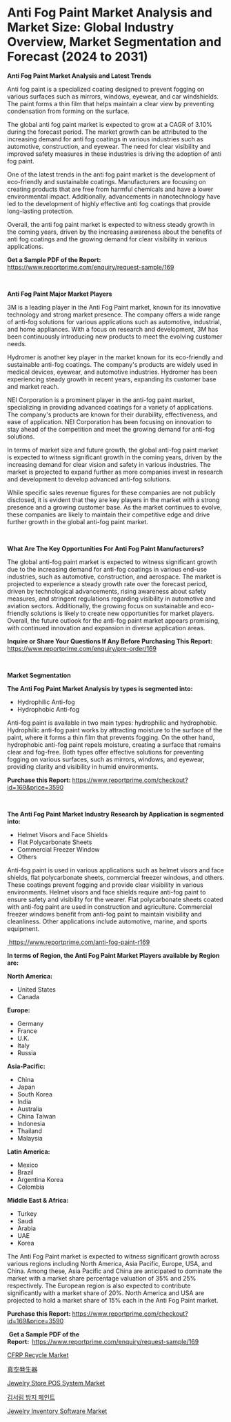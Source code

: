 <p><h1>Anti Fog Paint Market Analysis and Market Size: Global Industry Overview, Market Segmentation and Forecast (2024 to 2031)</h1></p><p><strong>Anti Fog Paint Market Analysis and Latest Trends</strong></p>
<p><p>Anti fog paint is a specialized coating designed to prevent fogging on various surfaces such as mirrors, windows, eyewear, and car windshields. The paint forms a thin film that helps maintain a clear view by preventing condensation from forming on the surface.</p><p>The global anti fog paint market is expected to grow at a CAGR of 3.10% during the forecast period. The market growth can be attributed to the increasing demand for anti fog coatings in various industries such as automotive, construction, and eyewear. The need for clear visibility and improved safety measures in these industries is driving the adoption of anti fog paint.</p><p>One of the latest trends in the anti fog paint market is the development of eco-friendly and sustainable coatings. Manufacturers are focusing on creating products that are free from harmful chemicals and have a lower environmental impact. Additionally, advancements in nanotechnology have led to the development of highly effective anti fog coatings that provide long-lasting protection.</p><p>Overall, the anti fog paint market is expected to witness steady growth in the coming years, driven by the increasing awareness about the benefits of anti fog coatings and the growing demand for clear visibility in various applications.</p></p>
<p><strong>Get a Sample PDF of the Report:&nbsp;</strong> <a href="https://www.reportprime.com/enquiry/request-sample/169">https://www.reportprime.com/enquiry/request-sample/169</a></p>
<p>&nbsp;</p>
<p><strong>Anti Fog Paint Major Market Players</strong></p>
<p><p>3M is a leading player in the Anti Fog Paint market, known for its innovative technology and strong market presence. The company offers a wide range of anti-fog solutions for various applications such as automotive, industrial, and home appliances. With a focus on research and development, 3M has been continuously introducing new products to meet the evolving customer needs.</p><p>Hydromer is another key player in the market known for its eco-friendly and sustainable anti-fog coatings. The company's products are widely used in medical devices, eyewear, and automotive industries. Hydromer has been experiencing steady growth in recent years, expanding its customer base and market reach.</p><p>NEI Corporation is a prominent player in the anti-fog paint market, specializing in providing advanced coatings for a variety of applications. The company's products are known for their durability, effectiveness, and ease of application. NEI Corporation has been focusing on innovation to stay ahead of the competition and meet the growing demand for anti-fog solutions.</p><p>In terms of market size and future growth, the global anti-fog paint market is expected to witness significant growth in the coming years, driven by the increasing demand for clear vision and safety in various industries. The market is projected to expand further as more companies invest in research and development to develop advanced anti-fog solutions.</p><p>While specific sales revenue figures for these companies are not publicly disclosed, it is evident that they are key players in the market with a strong presence and a growing customer base. As the market continues to evolve, these companies are likely to maintain their competitive edge and drive further growth in the global anti-fog paint market.</p></p>
<p>&nbsp;</p>
<p><strong>What Are The Key Opportunities For Anti Fog Paint Manufacturers?</strong></p>
<p><p>The global anti-fog paint market is expected to witness significant growth due to the increasing demand for anti-fog coatings in various end-use industries, such as automotive, construction, and aerospace. The market is projected to experience a steady growth rate over the forecast period, driven by technological advancements, rising awareness about safety measures, and stringent regulations regarding visibility in automotive and aviation sectors. Additionally, the growing focus on sustainable and eco-friendly solutions is likely to create new opportunities for market players. Overall, the future outlook for the anti-fog paint market appears promising, with continued innovation and expansion in diverse application areas.</p></p>
<p><strong>Inquire or Share Your Questions If Any Before Purchasing This Report:</strong> <a href="https://www.reportprime.com/enquiry/pre-order/169">https://www.reportprime.com/enquiry/pre-order/169</a></p>
<p>&nbsp;</p>
<p><strong>Market Segmentation</strong></p>
<p><strong>The Anti Fog Paint Market Analysis by types is segmented into:</strong></p>
<p><ul><li>Hydrophilic Anti-fog</li><li>Hydrophobic Anti-fog</li></ul></p>
<p><p>Anti-fog paint is available in two main types: hydrophilic and hydrophobic. Hydrophilic anti-fog paint works by attracting moisture to the surface of the paint, where it forms a thin film that prevents fogging. On the other hand, hydrophobic anti-fog paint repels moisture, creating a surface that remains clear and fog-free. Both types offer effective solutions for preventing fogging on various surfaces, such as mirrors, windows, and eyewear, providing clarity and visibility in humid environments.</p></p>
<p><strong>Purchase this Report:&nbsp;</strong><a href="https://www.reportprime.com/checkout?id=169&price=3590">https://www.reportprime.com/checkout?id=169&price=3590</a></p>
<p>&nbsp;</p>
<p><strong>The Anti Fog Paint Market Industry Research by Application is segmented into:</strong></p>
<p><ul><li>Helmet Visors and Face Shields</li><li>Flat Polycarbonate Sheets</li><li>Commercial Freezer Window</li><li>Others</li></ul></p>
<p><p>Anti-fog paint is used in various applications such as helmet visors and face shields, flat polycarbonate sheets, commercial freezer windows, and others. These coatings prevent fogging and provide clear visibility in various environments. Helmet visors and face shields require anti-fog paint to ensure safety and visibility for the wearer. Flat polycarbonate sheets coated with anti-fog paint are used in construction and agriculture. Commercial freezer windows benefit from anti-fog paint to maintain visibility and cleanliness. Other applications include automotive, marine, and sports equipment.</p></p>
<p><a href="https://www.reportprime.com/anti-fog-paint-r169">&nbsp;https://www.reportprime.com/anti-fog-paint-r169</a></p>
<p><strong>In terms of Region, the Anti Fog Paint Market Players available by Region are:</strong></p>
<p>
    <p> <strong> North America: </strong>
        <ul>
            <li>United States</li>
            <li>Canada</li>
        </ul>
        </p> 
    <p> <strong> Europe: </strong>
        <ul>
            <li>Germany</li>
            <li>France</li>
            <li>U.K.</li>
            <li>Italy</li>
            <li>Russia</li>
        </ul>
        </p> 
    <p> <strong> Asia-Pacific: </strong>
        <ul>
            <li>China</li>
            <li>Japan</li>
            <li>South Korea</li>
            <li>India</li>
            <li>Australia</li>
            <li>China Taiwan</li>
            <li>Indonesia</li>
            <li>Thailand</li>
            <li>Malaysia</li>
        </ul>
        </p> 
    <p> <strong> Latin America: </strong>
        <ul>
            <li>Mexico</li>
            <li>Brazil</li>
            <li>Argentina Korea</li>
            <li>Colombia</li>
        </ul>
        </p> 
    <p> <strong> Middle East & Africa: </strong>
        <ul>
            <li>Turkey</li>
            <li>Saudi</li>
            <li>Arabia</li>
            <li>UAE</li>
            <li>Korea</li>
        </ul>
    </p>
    </p>
<p><p>The Anti Fog Paint market is expected to witness significant growth across various regions including North America, Asia Pacific, Europe, USA, and China. Among these, Asia Pacific and China are anticipated to dominate the market with a market share percentage valuation of 35% and 25% respectively. The European region is also expected to contribute significantly with a market share of 20%. North America and USA are projected to hold a market share of 15% each in the Anti Fog Paint market.</p></p>
<p><strong>Purchase this Report: </strong><a href="https://www.reportprime.com/checkout?id=169&price=3590">https://www.reportprime.com/checkout?id=169&price=3590</a></p>
<p>&nbsp;<strong>Get a Sample PDF of the Report:&nbsp;&nbsp;</strong><a href="https://www.reportprime.com/enquiry/request-sample/169">https://www.reportprime.com/enquiry/request-sample/169</a></p>
<p><strong></strong></p>
<p><p><a href="https://github.com/anggakarna133/Market-Research-Report-List-1/blob/main/cfrp-recycle-market.md">CFRP Recycle Market</a></p><p><a href="https://medium.com/@dylancoleman70/%E7%9C%9F%E7%A9%BA%E7%99%BA%E7%94%9F%E5%99%A8%E5%B8%82%E5%A0%B4-%E3%82%B0%E3%83%AD%E3%83%BC%E3%83%90%E3%83%AB%E3%81%8A%E3%82%88%E3%81%B3%E5%9C%B0%E5%9F%9F%E5%88%A5%E5%88%86%E6%9E%90-%E3%82%A8%E3%83%B3%E3%83%89%E3%83%A6%E3%83%BC%E3%82%B6%E3%83%BC-%E8%A3%BD%E5%93%81-%E5%9C%B0%E5%9F%9F%E3%81%AB%E7%84%A6%E7%82%B9%E3%82%92%E5%BD%93%E3%81%A6%E3%81%9F%E5%88%86%E6%9E%90%E3%81%A8%E4%BA%88%E6%B8%AC-2024%E5%B9%B4-2031%E5%B9%B4-7a773bdba87a">真空発生器</a></p><p><a href="https://issuu.com/reportprime-2/docs/jewelry-store-pos-system-market-size-2030.pptx">Jewelry Store POS System Market</a></p><p><a href="https://medium.com/@kavonhansen15/%EC%95%88%EA%B0%9C-%EB%B0%A9%EC%A7%80-%EB%8F%84%EB%A3%8C-%EC%8B%9C%EC%9E%A5-%EA%B7%9C%EB%AA%A8%EA%B0%80-%EC%97%B0%ED%8F%89%EA%B7%A0-%EC%84%B1%EC%9E%A5%EB%A5%A0-4-1-%EB%A1%9C-%EC%84%B1%EC%9E%A5%ED%95%98%EA%B3%A0-%EC%9E%88%EC%9C%BC%EB%A9%B0-%EC%9D%B4-%EB%B3%B4%EA%B3%A0%EC%84%9C%EB%8A%94-%EC%9C%A0%ED%98%95-%EC%9D%91%EC%9A%A9-%EB%B6%84%EC%95%BC-%EC%84%B1%EC%9E%A5-%EB%B0%8F-2024%EB%85%84%EB%B6%80%ED%84%B0-2031%EB%85%84%EA%B9%8C%EC%A7%80%EC%9D%98-%EC%98%88%EC%B8%A1%EC%9D%84-%ED%8F%AC%ED%95%A8%ED%95%9C-%EB%B6%84%EC%84%9D%EC%9D%84-%EB%8B%A4%EB%A3%B9%EB%8B%88%EB%8B%A4-576b9be740fd">김서림 방지 페인트</a></p><p><a href="https://issuu.com/reportprime-2/docs/jewelry-inventory-software-market-size-2030.pptx">Jewelry Inventory Software Market</a></p></p>